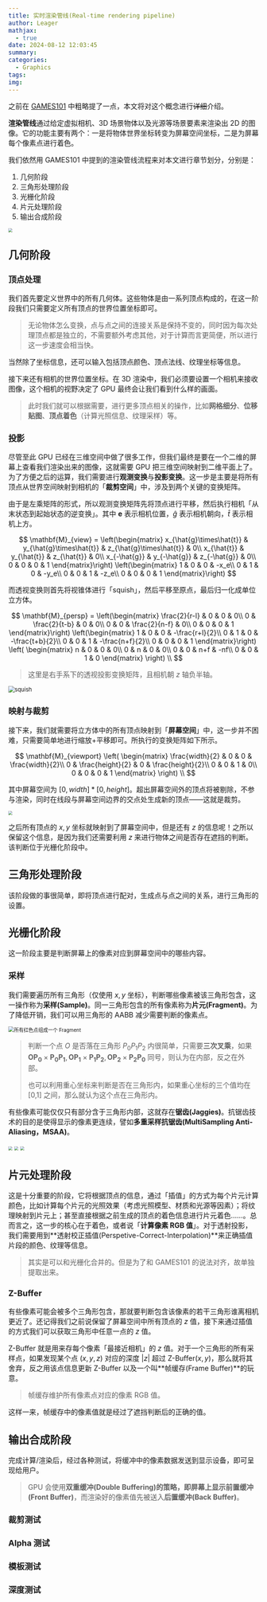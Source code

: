 ```yaml
---
title: 实时渲染管线(Real-time rendering pipeline)
author: Leager
mathjax:
  - true
date: 2024-08-12 12:03:45
summary:
categories:
  - Graphics
tags:
img:
---
```


之前在 [GAMES101](../../note/games101note/#实时渲染管线real-time-rendering-pipeline) 中粗略提了一点，本文将对这个概念进行<del>详细</del>介绍。

<!-- more -->

**渲染管线**通过给定虚拟相机、3D 场景物体以及光源等场景要素来渲染出 2D 的图像。它的功能主要有两个：一是将物体世界坐标转变为屏幕空间坐标，二是为屏幕每个像素点进行着色。

我们依然用 GAMES101 中提到的渲染管线流程来对本文进行章节划分，分别是：

1. 几何阶段
2. 三角形处理阶段
3. 光栅化阶段
4. 片元处理阶段
5. 输出合成阶段

<img src="gpipe.png" style="zoom:50%">

## 几何阶段

### 顶点处理

我们首先要定义世界中的所有几何体。这些物体是由一系列顶点构成的，在这一阶段我们只需要定义所有顶点的世界位置坐标即可。

> 无论物体怎么变换，点与点之间的连接关系是保持不变的，同时因为每次处理顶点都是独立的，不需要额外考虑其他，对于计算而言更简便，所以进行这一步速度会相当快。

当然除了坐标信息，还可以输入包括顶点颜色、顶点法线、纹理坐标等信息。

接下来还有相机的世界位置坐标。在 3D 渲染中，我们必须要设置一个相机来接收图像，这个相机的视野决定了 GPU 最终会让我们看到什么样的画面。

> 此时我们就可以根据需要，进行更多顶点相关的操作，比如**网格细分**、**位移贴图**、**顶点着色**（计算光照信息、纹理采样）等。

### 投影

尽管至此 GPU 已经在三维空间中做了很多工作，但我们最终是要在一个二维的屏幕上查看我们渲染出来的图像，这就需要 GPU 把三维空间映射到二维平面上了。为了方便之后的运算，我们需要进行**观测变换**与**投影变换**。这一步是主要是将所有顶点从世界空间映射到相机的「**裁剪空间**」中，涉及到两个关键的变换矩阵。

由于是左乘矩阵的形式，所以观测变换矩阵先将顶点进行平移，然后执行相机「从末状态到起始状态的逆变换」。其中 $\mathbf{e}$ 表示相机位置，$\hat{g}$ 表示相机朝向，$\hat{t}$ 表示相机上方。

$$
\mathbf{M}_{view} =
\left(\begin{matrix}
x_{\hat{g}\times\hat{t}} & y_{\hat{g}\times\hat{t}} & z_{\hat{g}\times\hat{t}} & 0\\
x_{\hat{t}} & y_{\hat{t}} & z_{\hat{t}} & 0\\
x_{-\hat{g}} & y_{-\hat{g}} & z_{-\hat{g}} & 0\\
0 & 0 & 0 & 1
\end{matrix}\right)
\left(\begin{matrix}
1 & 0 & 0 & -x_e\\
0 & 1 & 0 & -y_e\\
0 & 0 & 1 & -z_e\\
0 & 0 & 0 & 1
\end{matrix}\right)
$$

而透视变换则首先将视锥体进行「squish」，然后平移至原点，最后归一化成单位立方体。

$$
\mathbf{M}_{persp} =
\left(\begin{matrix}
\frac{2}{r-l} & 0 & 0 & 0\\
0 & \frac{2}{t-b} & 0 & 0\\
0 & 0 & \frac{2}{n-f} & 0\\
0 & 0 & 0 & 1
\end{matrix}\right)
\left(\begin{matrix}
1 & 0 & 0 & -\frac{r+l}{2}\\
0 & 1 & 0 & -\frac{t+b}{2}\\
0 & 0 & 1 & -\frac{n+f}{2}\\
0 & 0 & 0 & 1
\end{matrix}\right)
\left(
\begin{matrix}
n & 0 & 0 & 0\\
0 & n & 0 & 0\\
0 & 0 & n+f & -nf\\
0 & 0 & 1 & 0
\end{matrix}
\right) \\
$$

> 这里是右手系下的透视投影变换矩阵，且相机朝 $z$ 轴负半轴。

<img src="squish.png" alt="squish" style="zoom:80%"/>

### 映射与裁剪

接下来，我们就需要将立方体中的所有顶点映射到「**屏幕空间**」中，这一步并不困难，只需要简单地进行缩放+平移即可。所执行的变换矩阵如下所示。

$$
\mathbf{M}_{viewport}
\left(
\begin{matrix}
\frac{width}{2} & 0 & 0 & \frac{width}{2}\\
0 & \frac{height}{2} & 0 & \frac{height}{2}\\
0 & 0 & 1 & 0\\
0 & 0 & 0 & 1
\end{matrix}
\right) \\
$$

其中屏幕空间为 $[0, width]*[0, height]$。超出屏幕空间外的顶点将被剔除，不参与渲染，同时在线段与屏幕空间边界的交点处生成新的顶点——这就是裁剪。

<img src="clip.png" style="zoom:50%">

之后所有顶点的 $x, y$ 坐标就映射到了屏幕空间中，但是还有 $z$ 的信息呢！之所以保留这个信息，是因为我们还需要利用 $z$ 来进行物体之间是否存在遮挡的判断。该判断位于光栅化阶段中。

## 三角形处理阶段

该阶段做的事很简单，即将顶点进行配对，生成点与点之间的关系，进行三角形的设置。

## 光栅化阶段

这一阶段主要是判断屏幕上的像素对应到屏幕空间中的哪些内容。

### 采样

我们需要遍历所有三角形（仅使用 $x, y$ 坐标），判断哪些像素被该三角形包含，这一操作称为**采样(Sample)**。同一三角形包含的所有像素称为**片元(Fragment)**。为了降低开销，我们可以用三角形的 AABB 减少需要判断的像素点。

<img src="sample.png" alt="所有红色点组成一个 Fragment" style="zoom:70%">

> 判断一个点 $O$ 是否落在三角形 $P_0P_1P_2$ 内很简单，只需要**三次叉乘**，如果 $\mathbf{OP_0}\times\mathbf{P_0P_1}, \mathbf{OP_1}\times\mathbf{P_1P_2}, \mathbf{OP_2}\times\mathbf{P_2P_0}$ 同号，则认为在内部，反之在外部。
>
> 也可以利用重心坐标来判断是否在三角形内，如果重心坐标的三个值均在 [0,1] 之间，那么就认为这个点在三角形内。

有些像素可能仅仅只有部分含于三角形内部，这就存在**锯齿(Jaggies)**。抗锯齿技术的目的是使得显示的像素更连续，譬如**多重采样抗锯齿(MultiSampling Anti-Aliasing，MSAA)**。

<img src="22supersample.png" style="zoom:50%">
<img src="afterss.png" style="zoom:50%">
<img src="result.png" style="zoom:50%">

## 片元处理阶段

这是十分重要的阶段，它将根据顶点的信息，通过「插值」的方式为每个片元计算颜色，比如计算每个片元的光照效果（考虑光照模型、材质和光源等因素）；将纹理映射到片元上；甚至直接根据之前生成的顶点的着色信息进行片元着色……。总而言之，这一步的核心在于着色，或者说「**计算像素 RGB 值**」。对于透射投影，我们需要用到**透射校正插值(Perspetive-Correct-Interpolation)**来正确插值片段的颜色、纹理等信息。

> 其实是可以和光栅化合并的。但是为了和 GAMES101 的说法对齐，故单独提取出来。

### Z-Buffer

有些像素可能会被多个三角形包含，那就要判断包含该像素的若干三角形谁离相机更近了。还记得我们之前说保留了屏幕空间中所有顶点的 $z$ 值，接下来通过插值的方式我们可以获取三角形中任意一点的 $z$ 值。

Z-Buffer 就是用来存每个像素「最接近相机」的 $z$ 值。对于一个三角形的所有采样点，如果发现某个点 $(x, y, z)$ 对应的深度 $|z|$ 超过 $\text{Z-Buffer}(x, y)$，那么就将其舍弃，反之用该点信息更新 Z-Buffer 以及一个叫**帧缓存(Frame Buffer)**的玩意。

> 帧缓存维护所有像素点对应的像素 RGB 值。

这样一来，帧缓存中的像素值就是经过了遮挡判断后的正确的值。

## 输出合成阶段

完成计算/渲染后，经过各种测试，将缓冲中的像素数据发送到显示设备，即可呈现给用户。

> GPU 会使用**双重缓冲(Double Buffering)**的策略，即屏幕上显示**前置缓冲(Front Buffer)**，而渲染好的像素值先被送入**后置缓冲(Back Buffer)**。

### 裁剪测试

### Alpha 测试

### 模板测试

### 深度测试
